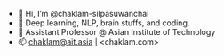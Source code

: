 - 👋 Hi, I’m @chaklam-silpasuwanchai
- 👀 Deep learning, NLP, brain stuffs, and coding.
- 🌱 Assistant Professor @ Asian Institute of Technology
- 📫 chaklam@ait.asia | <chaklam.com>

<!---
chaklam-silpasuwanchai/chaklam-silpasuwanchai is a ✨ special ✨ repository because its `README.md` (this file) appears on your GitHub profile.
You can click the Preview link to take a look at your changes.
--->
